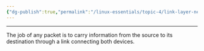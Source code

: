 ```yaml
---
{"dg-publish":true,"permalink":"/linux-essentials/topic-4/link-layer-networking/","noteIcon":"1"}
---
```


---
The job of any packet is to carry information from the source to its destination through a link connecting both devices.